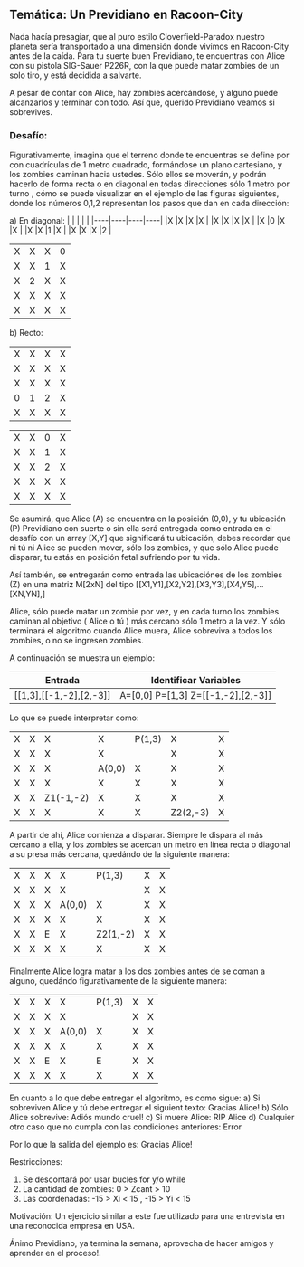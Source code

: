 ## Temática: Un Previdiano en Racoon-City

Nada hacía presagiar, que al puro estilo Cloverfield-Paradox nuestro planeta sería transportado a una dimensión donde vivimos en Racoon-City
antes de la caída. Para tu suerte buen Previdiano, te encuentras con Alice con su pistola SIG-Sauer P226R, con la que puede matar zombies
de un solo tiro, y está decidida a salvarte.

A pesar de contar con Alice, hay zombies acercándose, y alguno puede alcanzarlos y terminar con todo. Así que, querido Previdiano
veamos si sobrevives.

### Desafío:

Figurativamente, imagina que el terreno donde te encuentras se define por con cuadrículas de 1 metro cuadrado, formándose un plano cartesiano, 
y los zombies caminan hacia ustedes. Sólo ellos se moverán, y podrán hacerlo de forma recta o en diagonal en todas direcciones sólo 1 metro por turno
, cómo se puede visualizar en el ejemplo de las figuras siguientes, donde los números 0,1,2 representan los pasos que dan en cada dirección:

a) En diagonal:
|    |    |    |    |
|----|----|----|----|
|X   |X   |X   |X   |
|X   |X   |X   |X   |
|X   |0   |X   |X   |
|X   |X   |1   |X   |
|X   |X   |X   |2   |

|    |    |    |    |
|----|----|----|----|
|X   |X   |X   |0   |
|X   |X   |1   |X   |
|X   |2   |X   |X   |
|X   |X   |X   |X   |
|X   |X   |X   |X   |

b) Recto:

|    |    |    |    |
|----|----|----|----|
|X   |X   |X   |X   |
|X   |X   |X   |X   |
|X   |X   |X   |X   |
|0   |1   |2   |X   |
|X   |X   |X   |X   |

|    |    |    |    |
|----|----|----|----|
|X   |X   |0   |X   |
|X   |X   |1   |X   |
|X   |X   |2   |X   |
|X   |X   |X   |X   |
|X   |X   |X   |X   |

Se asumirá, que Alice (A) se encuentra en la posición (0,0), y tu ubicación (P) Previdiano con suerte o sin ella será entregada como entrada
en el desafío con un array [X,Y] que significará tu ubicación, debes recordar que ni tú ni Alice se pueden mover, sólo los zombies, y
que sólo Alice puede disparar, tu estás en posición fetal sufriendo por tu vida.

Así también, se entregarán como entrada las ubicaciónes de los zombies (Z) en una matriz M[2xN] del tipo [[X1,Y1],[X2,Y2],[X3,Y3],[X4,Y5],...[XN,YN],] 

Alice, sólo puede matar un zombie por vez, y en cada turno los zombies caminan al objetivo ( Alice o tú ) más cercano sólo 1 metro a la vez.
Y sólo terminará el algoritmo cuando Alice muera, Alice sobreviva a todos los zombies, o no se ingresen zombies.

A continuación se muestra un ejemplo:

| Entrada                 | Identificar Variables               |
|-------------------------|-------------------------------------|
| [[1,3],[[-1,-2],[2,-3]] | A=[0,0] P=[1,3] Z=[[-1,-2],[2,-3]]  |

Lo que se puede interpretar como:

|    |    |    |    |    |    |    |
|----|----|----|----|----|----|----|
|X   |X   |X   |X   |P(1,3)   |X   |X   |
|X   |X   |X   |X   |   |X   |X   |
|X   |X   |X   |A(0,0)   |X   |X   |X   |
|X   |X   |X   |X   |X   |X   |X   |
|X   |X   |Z1(-1,-2)   |X   |X   |X   |X   |
|X   |X   |X   |X   |X   |Z2(2,-3)   |X   |

A partir de ahí, Alice comienza a disparar. Siempre le dispara al más cercano a ella, y los zombies se acercan un metro
en línea recta o diagonal a su presa más cercana, quedándo de la siguiente manera:

|    |    |    |    |    |    |    |
|----|----|----|----|----|----|----|
|X   |X   |X   |X   |P(1,3)   |X   |X   |
|X   |X   |X   |X   |   |X   |X   |
|X   |X   |X   |A(0,0)   |X   |X   |X   |
|X   |X   |X   |X   |X   |X   |X   |
|X   |X   |E   |X   |Z2(1,-2)   |X   |X   |
|X   |X   |X   |X   |X   |X   |X   |

Finalmente Alice logra matar a los dos zombies antes de se coman a alguno, quedándo figurativamente de la siguiente manera:

|    |    |    |    |    |    |    |
|----|----|----|----|----|----|----|
|X   |X   |X   |X   |P(1,3)   |X   |X   |
|X   |X   |X   |X   |   |X   |X   |
|X   |X   |X   |A(0,0)   |X   |X   |X   |
|X   |X   |X   |X   |X   |X   |X   |
|X   |X   |E   |X   |E   |X   |X   |
|X   |X   |X   |X   |X   |X   |X   |

En cuanto a lo que debe entregar el algoritmo, es como sigue:
a) Si sobreviven Alice y tú debe entregar el siguient texto: Gracias Alice!
b) Sólo Alice sobrevive: Adiós mundo cruel!
c) Si muere Alice: RIP Alice
d) Cualquier otro caso que no cumpla con las condiciones anteriores: Error

Por lo que la salida del ejemplo es:
Gracias Alice!

Restricciones:
1) Se descontará por usar bucles for y/o while
2) La cantidad de zombies: 0 > Zcant > 10
3) Las coordenadas: -15 > Xi < 15 , -15 > Yi < 15 

Motivación: Un ejercicio similar a este fue utilizado para una entrevista
en una reconocida empresa en USA.

Ánimo Previdiano, ya termina la semana, 
aprovecha de hacer amigos y aprender en el proceso!.
